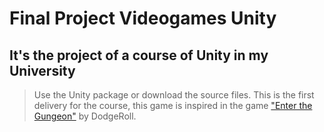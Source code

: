 # Final Project Videogames Unity

## It's the project of a course of Unity in my University

> Use the Unity package or download the source files. This is the first delivery for the course, this game is inspired in the game ["Enter the Gungeon"](http://dodgeroll.com/gungeon/) by DodgeRoll.
